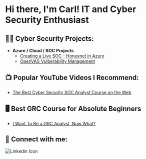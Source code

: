 <h1>Hi there, I'm Carl! IT and Cyber Security Enthusiast  </h1>

<h2>👨‍💻 Cyber Security Projects:</h2>

- <b>Azure / Cloud / SOC Projects</b>
  - [Creating a Live SOC - Honeynet in Azure](https://github.com/ctstephens/Azure-SOC-Honeynet)
  - [OpenVAS Vulberability Management](https://github.com/ctstephens/OpenVAS-Vulnerability-Management)

<h2>📺 Popular YouTube Videos I Recommend:</h2>

- [The Best Cyber Security SOC Analyst Course on the Web](https://www.youtube.com/watch?v=9Nx-v7pTBiM)

<h2>🖥️ Best GRC Course for Absolute Beginners</h2>

- [I Want To Be a GRC Analyst, Now What?](https://www.youtube.com/watch?v=WxmJ1df8-2U&list=PL4Q-ttyNIRAqsaKLH56vaC3167TKgE3xg&index=4)

<h2> 🤳 Connect with me:</h2>

![Linkedin Icon](https://github.com/ctstephens/ctstephens/assets/150542854/e1e96eb7-9795-4bd6-89f9-8a48f8b56989)

[linkedin]: https://www.linkedin.com/in/carltstephens/
